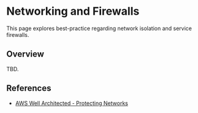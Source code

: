 # Networking and Firewalls

This page explores best-practice regarding network isolation and service firewalls.

## Overview

TBD.

## References

* [AWS Well Architected - Protecting Networks](https://docs.aws.amazon.com/wellarchitected/latest/security-pillar/protecting-networks.html)
